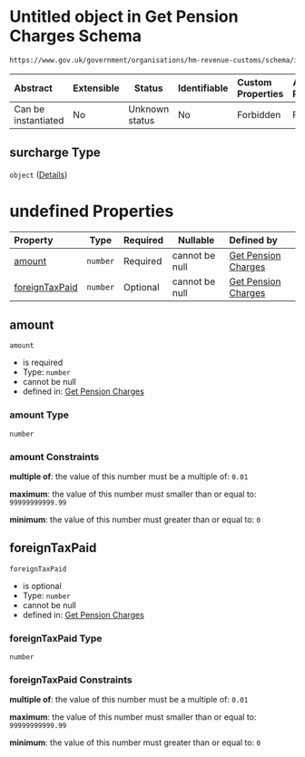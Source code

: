# Untitled object in Get Pension Charges Schema

```txt
https://www.gov.uk/government/organisations/hm-revenue-customs/schema/itsa/Get_Pension_Charges#/definitions/pensionSchemeUnauthorisedPaymentsType/properties/surcharge
```




| Abstract            | Extensible | Status         | Identifiable | Custom Properties | Additional Properties | Access Restrictions | Defined In                                                            |
| :------------------ | ---------- | -------------- | ------------ | :---------------- | --------------------- | ------------------- | --------------------------------------------------------------------- |
| Can be instantiated | No         | Unknown status | No           | Forbidden         | Forbidden             | none                | [pensions.schema.json\*](pensions.schema.json "open original schema") |

## surcharge Type

`object` ([Details](pensions-definitions-pensionschemeunauthorisedpaymentstype-properties-surcharge.md))

# undefined Properties

| Property                          | Type     | Required | Nullable       | Defined by                                                                                                                                                                       |
| :-------------------------------- | -------- | -------- | -------------- | :------------------------------------------------------------------------------------------------------------------------------------------------------------------------------- |
| [amount](#amount)                 | `number` | Required | cannot be null | [Get Pension Charges](pensions-definitions-moneypositive.md "\#moneyPositive#/definitions/pensionSchemeUnauthorisedPaymentsType/properties/surcharge/properties/amount")         |
| [foreignTaxPaid](#foreignTaxPaid) | `number` | Optional | cannot be null | [Get Pension Charges](pensions-definitions-moneypositive.md "\#moneyPositive#/definitions/pensionSchemeUnauthorisedPaymentsType/properties/surcharge/properties/foreignTaxPaid") |

## amount




`amount`

-   is required
-   Type: `number`
-   cannot be null
-   defined in: [Get Pension Charges](pensions-definitions-moneypositive.md "\#moneyPositive#/definitions/pensionSchemeUnauthorisedPaymentsType/properties/surcharge/properties/amount")

### amount Type

`number`

### amount Constraints

**multiple of**: the value of this number must be a multiple of: `0.01`

**maximum**: the value of this number must smaller than or equal to: `99999999999.99`

**minimum**: the value of this number must greater than or equal to: `0`

## foreignTaxPaid




`foreignTaxPaid`

-   is optional
-   Type: `number`
-   cannot be null
-   defined in: [Get Pension Charges](pensions-definitions-moneypositive.md "\#moneyPositive#/definitions/pensionSchemeUnauthorisedPaymentsType/properties/surcharge/properties/foreignTaxPaid")

### foreignTaxPaid Type

`number`

### foreignTaxPaid Constraints

**multiple of**: the value of this number must be a multiple of: `0.01`

**maximum**: the value of this number must smaller than or equal to: `99999999999.99`

**minimum**: the value of this number must greater than or equal to: `0`
